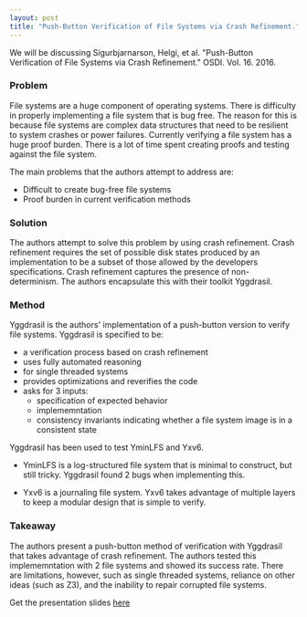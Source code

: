 ```yaml
---
layout: post
title: "Push-Button Verification of File Systems via Crash Refinement."
---
```


We will be discussing Sigurbjarnarson, Helgi, et al. "Push-Button Verification of File Systems via Crash Refinement." OSDI. Vol. 16. 2016.

### Problem

File systems are a huge component of operating systems.  There is difficulty 
in properly implementing a file system that is bug free.  The reason for this 
is because file systems are complex data structures that need to be resilient 
to system crashes or power failures.  Currently verifying a file system has a 
huge proof burden.  There is a lot of time spent creating proofs and testing 
against the file system.

The main problems that the authors attempt to address are:

- Difficult to create bug-free file systems
- Proof burden in current verification methods


### Solution
The authors attempt to solve this problem by using crash refinement.  Crash 
refinement requires the set of possible disk states produced by an implementation 
to be a subset of those allowed by the developers specifications.  Crash 
refinement captures the presence of non-determinism.  The authors encapsulate 
this with their toolkit Yggdrasil.

### Method

Yggdrasil is the authors' implementation of a push-button version to verify file systems.
Yggdrasil is specified to be:

- a verification process based on crash refinement
- uses fully automated reasoning
- for single threaded systems
- provides optimizations and reverifies the code
- asks for 3 inputs: 
	- specification of expected behavior
	- implememntation
	- consistency invariants indicating whether a file system image is in a consistent state
	
Yggdrasil has been used to test YminLFS and Yxv6.  

- YminLFS is a log-structured file system that is minimal to construct, but still tricky.  Yggdrasil found 2 bugs when implementing this.

- Yxv6 is a journaling file system.  Yxv6 takes advantage of multiple layers to keep a modular design that is simple to verify.

### Takeaway

The authors present a push-button method of verification with Yggdrasil that takes advantage of crash refinement.  The authors tested this implememntation with 2 file systems and showed its success rate.  There are limitations, however, such as single threaded systems, reliance on other ideas (such as Z3), and the inability to repair corrupted file systems.

Get the presentation slides [here](/presentations/ndossa2CrashRefinement)

